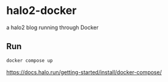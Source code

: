# halo2-docker

a halo2 blog running through Docker

## Run

```bash
docker compose up
```

https://docs.halo.run/getting-started/install/docker-compose/